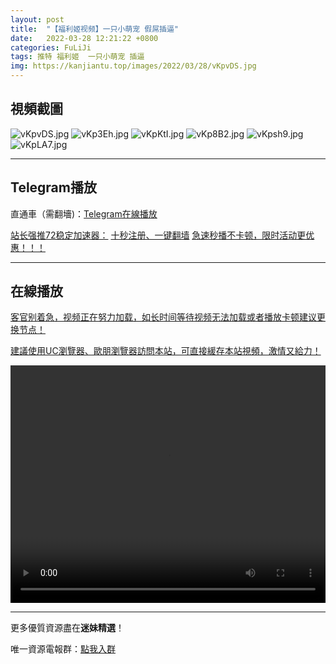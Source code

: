 ```yaml
---
layout: post
title:  "【福利姬视频】一只小萌宠 假屌插逼"
date:   2022-03-28 12:21:22 +0800
categories: FuLiJi
tags: 推特 福利姬  一只小萌宠 插逼
img: https://kanjiantu.top/images/2022/03/28/vKpvDS.jpg
---
```



## 視頻截圖

![vKpvDS.jpg](https://kanjiantu.top/images/2022/03/28/vKpvDS.jpg)
![vKp3Eh.jpg](https://kanjiantu.top/images/2022/03/28/vKp3Eh.jpg)
![vKpKtI.jpg](https://kanjiantu.top/images/2022/03/28/vKpKtI.jpg)
![vKp8B2.jpg](https://kanjiantu.top/images/2022/03/28/vKp8B2.jpg)
![vKpsh9.jpg](https://kanjiantu.top/images/2022/03/28/vKpsh9.jpg)
![vKpLA7.jpg](https://kanjiantu.top/images/2022/03/28/vKpLA7.jpg)

* * *
## Telegram播放

直通車（需翻墻)：[Telegram在線播放](https://t.me/mimeijingxuan/346)

<u>站长强推72稳定加速器：</u> [十秒注册、一键翻墙](https://www.mimei.blog/skip/vpn.html)
<u>急速秒播不卡顿，限时活动更优惠！！！</u>
* * *
## 在線播放
<u>客官别着急，视频正在努力加载，如长时间等待视频无法加载或者播放卡顿建议更换节点！</u>

<u>建議使用UC瀏覽器、歐朋瀏覽器訪問本站，可直接緩存本站視頻，激情又給力！</u>
<center><video src="https://cdn.publer.io/uploads/videos/6246cf69db279731bbdea860/5270fe4c8090db49f9ddedb42b17d59f.mp4" width="100%" height="380px" controls="controls"></video></center>


* * *
更多優質資源盡在**迷妹精選**！

唯一資源電報群：[點我入群](https://t.me/mimeijingxuan)


